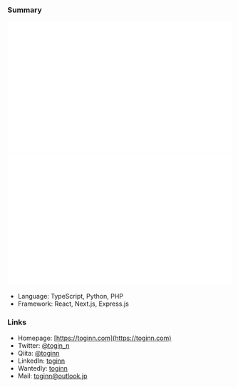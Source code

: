 ### Summary

![](https://github.com/toginn/github-stats/blob/master/generated/overview.svg)
![](https://github.com/toginn/github-stats/blob/master/generated/languages.svg)

* Language: TypeScript, Python, PHP
* Framework: React, Next.js, Express.js

### Links

* Homepage: [https://toginn.com](https://toginn.com)
* Twitter: [@togin_n](https://twitter.com/togin_n)
* Qiita: [@toginn](https://qiita.com/toginn)
* LinkedIn: [toginn](https://linkedin.com/in/toginn)
* Wantedly: [toginn](https://wantedly.com/id/toginn)
* Mail: toginn@outlook.jp
